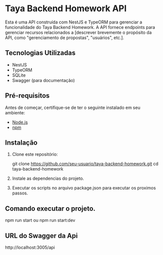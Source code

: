# Taya Backend Homework API

Esta é uma API construída com NestJS e TypeORM para gerenciar a funcionalidade do Taya Backend Homework. A API fornece endpoints para gerenciar recursos relacionados a [descrever brevemente o propósito da API, como "gerenciamento de propostas", "usuários", etc.].

## Tecnologias Utilizadas

- NestJS
- TypeORM
- SQLite
- Swagger (para documentação)

## Pré-requisitos

Antes de começar, certifique-se de ter o seguinte instalado em seu ambiente:

- [Node.js](https://nodejs.org/en/download/)
- [npm](https://www.npmjs.com/get-npm)

## Instalação

1. Clone este repositório:

   git clone https://github.com/seu-usuario/taya-backend-homework.git
   cd taya-backend-homework

2. Instale as dependencias do projeto.

3. Executar os scripts no arquivo package.json para executar os proximos passos.

## Comando executar o projeto.

npm run start ou  npm run start:dev


## URL do Swagger da Api

http://localhost:3005/api
